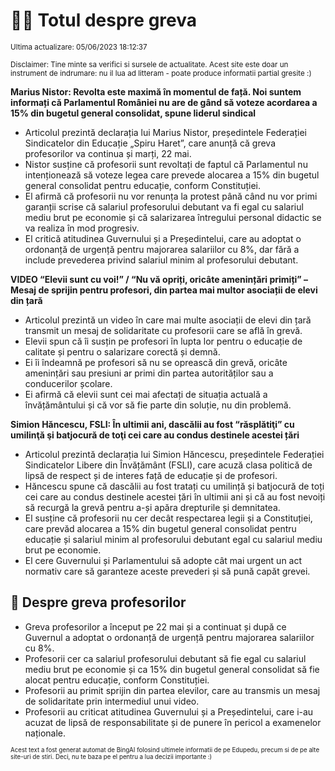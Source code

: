 # 👩‍🏫 Totul despre greva
<sub>Ultima actualizare: 05/06/2023 18:12:37</sub>

<sub>Disclaimer: Tine minte sa verifici si sursele de actualitate. Acest site este doar un instrument de indrumare: nu il lua ad litteram - poate produce informatii partial gresite :)</sub>

**Marius Nistor: Revolta este maximă în momentul de față. Noi suntem informați că Parlamentul României nu are de gând să voteze acordarea a 15% din bugetul general consolidat, spune liderul sindical**
- Articolul prezintă declarația lui Marius Nistor, președintele Federației Sindicatelor din Educație „Spiru Haret”, care anunță că greva profesorilor va continua și marți, 22 mai.
- Nistor susține că profesorii sunt revoltați de faptul că Parlamentul nu intenționează să voteze legea care prevede alocarea a 15% din bugetul general consolidat pentru educație, conform Constituției.
- El afirmă că profesorii nu vor renunța la protest până când nu vor primi garanții scrise că salariul profesorului debutant va fi egal cu salariul mediu brut pe economie și că salarizarea întregului personal didactic se va realiza în mod progresiv.
- El critică atitudinea Guvernului și a Președintelui, care au adoptat o ordonanță de urgență pentru majorarea salariilor cu 8%, dar fără a include prevederea privind salariul minim al profesorului debutant.

**VIDEO “Elevii sunt cu voi!” / “Nu vă opriți, oricâte amenințări primiți” – Mesaj de sprijin pentru profesori, din partea mai multor asociații de elevi din țară**
- Articolul prezintă un video în care mai multe asociații de elevi din țară transmit un mesaj de solidaritate cu profesorii care se află în grevă.
- Elevii spun că îi susțin pe profesori în lupta lor pentru o educație de calitate și pentru o salarizare corectă și demnă.
- Ei îi îndeamnă pe profesori să nu se oprească din grevă, oricâte amenințări sau presiuni ar primi din partea autorităților sau a conducerilor școlare.
- Ei afirmă că elevii sunt cei mai afectați de situația actuală a învățământului și că vor să fie parte din soluție, nu din problemă.

**Simion Hăncescu, FSLI: În ultimii ani, dascălii au fost “răsplătiţi” cu umilinţă şi batjocură de toţi cei care au condus destinele acestei țări**
- Articolul prezintă declarația lui Simion Hăncescu, președintele Federației Sindicatelor Libere din Învățământ (FSLI), care acuză clasa politică de lipsă de respect și de interes față de educație și de profesori.
- Hăncescu spune că dascălii au fost tratați cu umilință și batjocură de toți cei care au condus destinele acestei țări în ultimii ani și că au fost nevoiți să recurgă la grevă pentru a-și apăra drepturile și demnitatea.
- El susține că profesorii nu cer decât respectarea legii și a Constituției, care prevăd alocarea a 15% din bugetul general consolidat pentru educație și salariul minim al profesorului debutant egal cu salariul mediu brut pe economie.
- El cere Guvernului și Parlamentului să adopte cât mai urgent un act normativ care să garanteze aceste prevederi și să pună capăt grevei.

## 🏫 Despre greva profesorilor
- Greva profesorilor a început pe 22 mai și a continuat și după ce Guvernul a adoptat o ordonanță de urgență pentru majorarea salariilor cu 8%.
- Profesorii cer ca salariul profesorului debutant să fie egal cu salariul mediu brut pe economie și ca 15% din bugetul general consolidat să fie alocat pentru educație, conform Constituției.
- Profesorii au primit sprijin din partea elevilor, care au transmis un mesaj de solidaritate prin intermediul unui video.
- Profesorii au criticat atitudinea Guvernului și a Președintelui, care i-au acuzat de lipsă de responsabilitate și de punere în pericol a examenelor naționale.


<sub><sub>Acest text a fost generat automat de BingAI folosind ultimele informatii de pe Edupedu, precum si de pe alte site-uri de stiri. Deci, nu te baza pe el pentru a lua decizii importante :)</sub></sub>